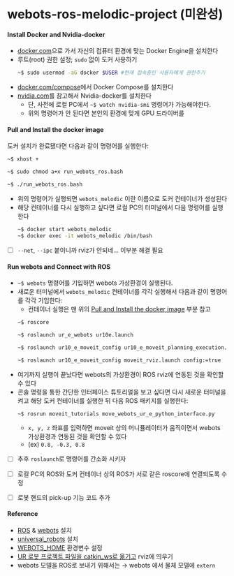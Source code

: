 # webots-ros-melodic-project (미완성)

#### Install Docker and Nvidia-docker 
* [docker.com](https://docs.docker.com/engine/install/ubuntu/)으로 가서 자신의 컴퓨터 환경에 맞는 Docker Engine을 설치한다 
* 루트(root) 권한 설정; ```sudo``` 없이 도커 사용하기 
  ``` bash
  ~$ sudo usermod -aG docker $USER #현재 접속중인 사용자에게 권한주기 
  ```
* [docker.com/compose](https://docs.docker.com/compose/install/)에서 Docker Compose를 설치한다 
* [nvidia.com](https://docs.nvidia.com/datacenter/cloud-native/container-toolkit/install-guide.html#docker)를 참고해서 Nvidia-docker를 설치한다 
  * 단, 사전에 로컬 PC에서 ```~$ watch nvidia-smi``` 명령어가 가능해야한다. 
  * 위의 명령어가 안 된다면 본인의 환경에 맞게 GPU 드라이버를 


#### Pull and Install the docker image 
도커 설치가 완료됐다면 다음과 같이 명령어를 실행한다: 
```bash 
~$ xhost + 

~$ sudo chmod a+x run_webots_ros.bash

~$ ./run_webots_ros.bash
```
* 위의 명령어가 실행되면 ```webots_melodic``` 이란 이름으로 도커 컨테이너가 생성된다 
* 해당 컨테이너를 다시 실행하고 싶다면 로컬 PC의 터미널에서 다음 명령어를 실행한다 
  ``` bash
  ~$ docker start webots_melodic 
  ~$ docker exec -it webots_melodic /bin/bash
  ```


- [ ] ```--net```, ```--ipc``` 붙이니까 rviz가 안되네... 이부분 해결 필요 



#### Run webots and Connect with ROS 

* ```~$ webots``` 명령어를 기입하면 webots 가상환경이 실행된다. 
* 새로운 터미널에서 ```webots_melodic``` 컨테이너를 각각 실행해서 다음과 같이 명령어를 각각 기입한다: 
  * 컨테이너 실행은 맨 위의 [Pull and Install the docker image](https://github.com/DoranLyong/webots-ros-melodic-project/blob/main/README.md#pull-and-install-the-docker-image) 부분 참고 
  ```bash 
  ~$ roscore
  
  ~$ roslaunch ur_e_webots ur10e.launch
  
  ~$ roslaunch ur10_e_moveit_config ur10_e_moveit_planning_execution.launch
  
  ~$ roslaunch ur10_e_moveit_config moveit_rviz.launch config:=true   
  ```
* 여기까지 실행이 끝났다면 webots의 가상환경이 ROS rviz에 연동된 것을 확인할 수 있다 
* 콘솔 명령을 통한 간단한 인터페이스 튜토리얼을 보고 싶다면 다시 새로운 터미널을 켜고 해당 도커 컨테이너를 실행한 뒤 다음 ROS 패키지를 실행한다: 
  ```bash
  ~$ rosrun moveit_tutorials move_webots_ur_e_python_interface.py  
  ```
  * ```x, y, z``` 좌표를 입력하면 moveit 상의 머니퓰레이터가 움직이면서 webots 가상환경과 연동된 것을 확인할 수 있다 
  * (ex) ```0.8, -0.3, 0.8``` 
  



- [ ] 추후 ```roslaunch```로 명령어를 간소화 시키자 
- [ ] 로컬 PC의 ROS와 도커 컨테이너 상의 ROS가 서로 같은 roscore에 연결되도록 수정 
- [ ] 로봇 핸드의 pick-up 기능 코드 추가 




#### Reference 
* [ROS](http://wiki.ros.org/Distributions) & [webots](https://cyberbotics.com/) 설치 
* [universal_robots](http://wiki.ros.org/universal_robots) 설치 
* [WEBOTS_HOME](https://cyberbotics.com/doc/guide/tutorial-8-using-ros) 환경변수 설정 
* [UR 로봇 프로젝트 파일을 catkin_ws로 옮기고](https://cyberbotics.com/doc/guide/ure) rviz에 띄우기 
* webots 모델을 ROS로 보내기 위해서는 → webots 에서 물체 모델에 ```extern```
